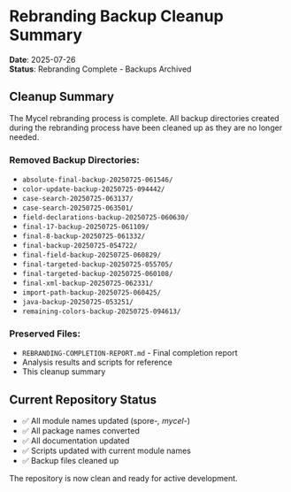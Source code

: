 # Rebranding Backup Cleanup Summary

**Date**: 2025-07-26  
**Status**: Rebranding Complete - Backups Archived

## Cleanup Summary

The Mycel rebranding process is complete. All backup directories created during the rebranding process have been cleaned up as they are no longer needed.

### Removed Backup Directories:
- `absolute-final-backup-20250725-061546/`
- `color-update-backup-20250725-094442/`
- `case-search-20250725-063137/`
- `case-search-20250725-063501/`
- `field-declarations-backup-20250725-060630/`
- `final-17-backup-20250725-061109/`
- `final-8-backup-20250725-061332/`
- `final-backup-20250725-054722/`
- `final-field-backup-20250725-060829/`
- `final-targeted-backup-20250725-055705/`
- `final-targeted-backup-20250725-060108/`
- `final-xml-backup-20250725-062331/`
- `import-path-backup-20250725-060425/`
- `java-backup-20250725-053251/`
- `remaining-colors-backup-20250725-094613/`

### Preserved Files:
- `REBRANDING-COMPLETION-REPORT.md` - Final completion report
- Analysis results and scripts for reference
- This cleanup summary

## Current Repository Status

- ✅ All module names updated (spore-*, mycel-*)
- ✅ All package names converted
- ✅ All documentation updated
- ✅ Scripts updated with current module names
- ✅ Backup files cleaned up

The repository is now clean and ready for active development.